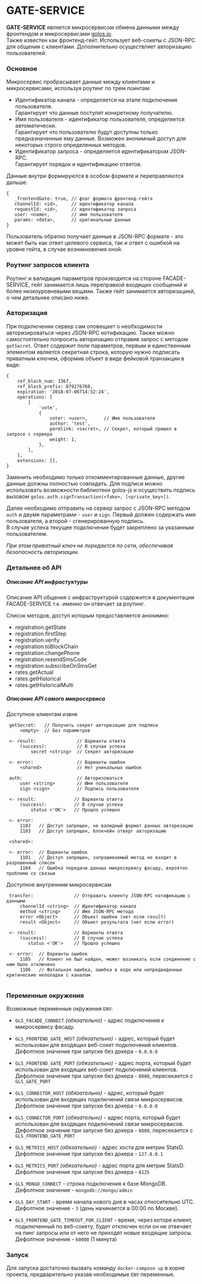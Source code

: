 # GATE-SERVICE  
  
**GATE-SERVICE** является микросервисом обмена данными между фронтендом и микросервисами [golos.io](https://golos.io).  
Также известен как фронтенд-гейт. Использует веб-сокеты с JSON-RPC для общения с клиентами.
Дополнительно осуществляет авторизацию пользователей.

### Основное

Микросервис пробрасывает данные между клиентами и микросервисами, используя роутинг по трем поинтам:

  - Идентификатор канала - определяется на этапе подключения пользователя.  
   Гарантирует что данные поступят конкретному получателю.
  - Имя пользователя - идентификатор пользователя, определяется автоматически.   
   Гарантирует что пользователю будут доступны только предназначенные ему данные.
   Возможен анонимный доступ для некоторых строго определенных методов.
  - Идентификатор запроса - определяется идентификатором JSON-RPC.    
   Гарантирует порядок и идентификацию ответов.  

Данные внутри формируются в особом формате и переправляются дальше:

 ```
 {
    _frontendGate: true, // флаг формата фронтенд-гейта
    channelId: <id>,     // идентификатор канала
    requestId: <id>,     // идентификатор запроса
    user: <name>,        // имя пользователя
    params: <data>,      // оригинальные данные
 }
 ```

Пользователь обратно получает данные в JSON-RPC формате - это может быть как ответ целевого сервиса, 
так и ответ с ошибкой на уровне гейта, в случае возникновения оной.

### Роутинг запросов клиента

Роутинг и валидация параметров производится на стороне FACADE-SERVICE, гейт занимается лишь переправкой входящих сообщений и более низкоуровневыми вещами.
Также гейт занимается авторизацией, о чем детальнее описано ниже.

### Авторизация

При подключении сервер сам оповещает о необходимости авторизироваться через JSON-RPC нотификацию.
Также можно самостоятельно попросить авторизацию отправив запрос с методом `getSecret`.
Ответ содержит поле параметров, первым и единственным элементом является секретная строка, которую нужно подписать приватным
ключем, оформив объект в виде фейковой транзакции в виде:

 ```
 {
     ref_block_num: 3367,
     ref_block_prefix: 879276768,
     expiration: '2018-07-06T14:52:24',
     operations: [
         [
             'vote',
             {
                 voter: <user>,      // Имя пользователя
                 author: 'test',
                 permlink: <secret>, // Секрет, который пришел в запросе с сервера
                 weight: 1,
             },
         ],
     ],
     extensions: [],
 }
 ```

Заменить необходимо только откомментированные данные, другие данные должны полностью совпадать.
Для подписи можно использовать возможности библиотеки golos-js и осуществить подпись
вызовом `golos.auth.signTransaction(<fake>, [<private_key>])`.

Далее необходимо отправить на сервер запрос с JSON-RPC методом `auth` и двумя параметрами - `user` и `sign`.
Первый должен содержать имя пользователя, а второй - сгенерированную подпись.  
В случае успеха текущее подключение будет закреплено за указанным пользователем.

*При этом приватный ключ не передается по сети, обеспечивая безопасность авторизации.*
 
### Детальнее об API

##### Описание API инфрастуктуры

Описание API общения с инфраструктурой содержится в документации FACADE-SERVICE т.к. именно он отвечает за роутинг.

Список методов, доступ которым предоставляется анонимно:

- registration.getState
- registration.firstStep
- registration.verify
- registration.toBlockChain
- registration.changePhone
- registration.resendSmsCode
- registration.subscribeOnSmsGet
- rates.getActual
- rates.getHistorical
- rates.getHistoricalMulti 

##### Описание API самого микросервиса

Доступное клиентам извне

```
 getSecret:   // Получить секрет авторизации для подписи
     <empty>  // Без параметров
     
 <- result:               // Варианты ответа
     (success):           // В случае успеха
         secret <string>  // Секрет авторизации   
     
 <- error:                // Варианты ошибок
     <shared>             // Нет уникальных ошибок
     
 auth:                    // Авторизоваться
     user <string>        // Имя пользователя
     sign <sign>          // Подпись пользователя
     
 <- result:              // Варианты ответа
     (success):          // В случае успеха
         status <'OK'>   // Прошло успешно  
 
 <- error:
     1102   // Доступ запрещен, не валидный формат данных авторизации
     1103   // Доступ запрещен, блокчейн отверг авторизацию    
     
 <shared>:
 
 <- error:  // Варианты ошибок 
     1101   // Доступ запрещен, запрашиваемый метод не входит в разрешенный список
     1104   // Ошибка передачи данных микросервису фасаду, вероятно проблема со связью
```

Доступное внутренним микросервисам

```
 transfer:               // Отправить клиенту JSON-RPC нотификацию с данными
     channelId <string>  // Идентификатор канала
     method <string>     // Имя JSON-RPC метода
     error <Object>      // Объект ошибки (нет если result)
     result <Object>     // Объект результата (нет если error)
     
 <- result:              // Варианты ответа
     (success):          // В случае успеха
        status <'OK'>    // Прошло успешно
     
 <- error:  // Варианты ошибок 
     1105   // Клиент не был найден, может возникать если соединение с ним было отключено 
     1106   // Фатальная ошибка, ошибка в коде или непредвиденные критические неполадки с каналом
         
```
 
### Переменные окружения

Возможные переменные окружения `ENV`:

  - `GLS_FACADE_CONNECT` *(обязательно)* - адрес подключения к микросервису фасаду.
 
  - `GLS_FRONTEND_GATE_HOST` *(обязательно)* - адрес, который будет использован для входящих веб-сокет подключений клиентов.    
   Дефолтное значение при запуске без докера - `0.0.0.0`
 
  - `GLS_FRONTEND_GATE_PORT` *(обязательно)* - адрес порта, который будет использован для входящих веб-сокет подключений клиентов.    
   Дефолтное значение при запуске без докера - `8080`, пересекается с `GLS_GATE_PORT`
    
  - `GLS_CONNECTOR_HOST` *(обязательно)* - адрес, который будет использован для входящих подключений связи микросервисов.  
   Дефолтное значение при запуске без докера - `0.0.0.0`
    
  - `GLS_CONNECTOR_PORT` *(обязательно)* - адрес порта, который будет использован для входящих подключений связи микросервисов.  
   Дефолтное значение при запуске без докера - `8080`, пересекается с `GLS_FRONTEND_GATE_PORT`
    
  - `GLS_METRICS_HOST` *(обязательно)* - адрес хоста для метрик StatsD.  
   Дефолтное значение при запуске без докера - `127.0.0.1`
          
  - `GLS_METRICS_PORT` *(обязательно)* - адрес порта для метрик StatsD.  
   Дефолтное значение при запуске без докера - `8125`
    
  - `GLS_MONGO_CONNECT` - строка подключения к базе MongoDB.  
   Дефолтное значение - `mongodb://mongo/admin`
    
  - `GLS_DAY_START` - время начала нового дня в часах относительно UTC.
   Дефолтное значение - `3` (день начинается в 00:00 по Москве).
   
  - `GLS_FRONTEND_GATE_TIMEOUT_FOR_CLIENT` - время, через которе клиент, подключенный по веб-сокету, будет отключен если он не отвечает на пинг запросы или от него не приходят новые входящие запросы.  
   Дефолтное значение - `60000` (1 минута)  
  
### Запуск

Для запуска достаточно вызвать команду `docker-compose up` в корне проекта, предварительно указав необходимые `ENV` переменные.    
